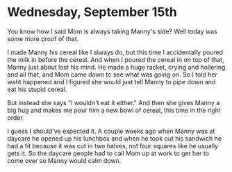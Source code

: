 # Wednesday, September 15th

You know how I said Mom is always taking Manny's side? Well today was some more proof of that.

I made Manny his cereal like I always do, but this time I accidentally poured the milk in before the cereal. And when I poured the cereal in on top of that, Manny just about lost his mind. He made a huge racket, crying and hollering and all that, and Mom came down to see what was going on. So I told her waht happened and I figured she would just tell Manny to pipe down and eat his stupid cereal.

But instead she says "I wouldn't eat it either." And then she gives Manny a big hug and makes me pour him a new bowl of cereal, this time in the right order.

I guess I should've expected it. A couple weeks ago when Manny was at daycare he opened up his lunchbox and when he took out his sandwich he had a fit because it was cut in two halves, not four squares like he usually gets it. So the daycare people had to call Mom up at work to get her to come over so Manny would calm down.


